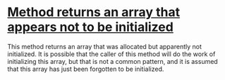 # [Method returns an array that appears not to be initialized](http://fb-contrib.sourceforge.net/bugdescriptions.html#SUA_SUSPICIOUS_UNINITIALIZED_ARRAY)

This method returns an array that was allocated but apparently not initialized. It is
			possible that the caller of this method will do the work of initializing this array, but
			that is not a common pattern, and it is assumed that this array has just been forgotten to
			be initialized.